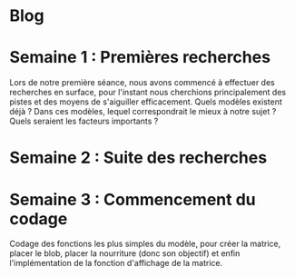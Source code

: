 # Blog 

# Semaine 1 : Premières recherches

Lors de notre première séance, nous avons commencé à effectuer des recherches en surface, pour l'instant nous cherchions principalement des pistes et des moyens de s'aiguiller efficacement.
Quels modèles existent déjà ? Dans ces modèles, lequel correspondrait le mieux à notre sujet ? Quels seraient les facteurs importants ? 

# Semaine 2 : Suite des recherches

# Semaine 3 : Commencement du codage
Codage des fonctions les plus simples du modèle, pour créer la matrice, placer le blob, placer la nourriture (donc son objectif) et enfin l'implémentation de la fonction d'affichage de la matrice.

